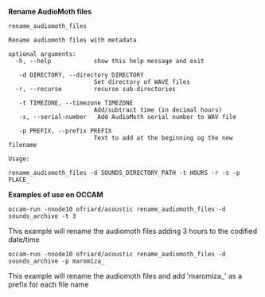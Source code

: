 **Rename AudioMoth files**

```
rename_audiomoth_files

Rename audiomoth files with metadata

optional arguments:
  -h, --help            show this help message and exit

   -d DIRECTORY, --directory DIRECTORY
                        Set directory of WAVE files
  -r, --recurse         recurse sub-directories

   -t TIMEZONE, --timezone TIMEZONE
                        Add/subtract time (in decimal hours)
   -s, --serial-number   Add AudioMoth serial number to WAV file

   -p PREFIX, --prefix PREFIX
                        Text to add at the beginning og the new filename

```

```
Usage:

rename_audiomoth_files -d SOUNDS_DIRECTORY_PATH -t HOURS -r -s -p PLACE_

```

**Examples of use on OCCAM**

```
occam-run -nnode10 ofriard/acoustic rename_audiomoth_files -d sounds_archive -t 3
```
This example will rename the audiomoth files adding 3 hours to the codified date/time

```
occam-run -nnode10 ofriard/acoustic rename_audiomoth_files -d sounds_archive -p maromiza_
```
This example will rename the audiomoth files and add 'maromiza_' as a prefix for each file name

